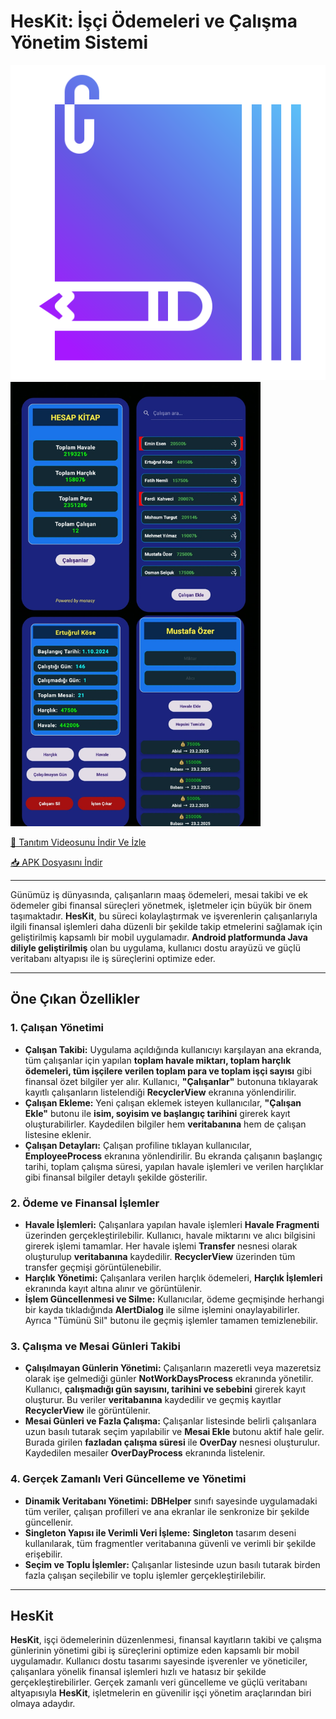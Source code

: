# HesKit: İşçi Ödemeleri ve Çalışma Yönetim Sistemi

![HesKit](https://github.com/menasy/HesKit-MobilApp/blob/main/OutFiles/heskit.png) <img src="https://github.com/menasy/Project_icons/blob/main/HesKitFiles/MergeImg.webp" width="400"/>


[🎥 Tanıtım Videosunu İndir Ve İzle](https://raw.githubusercontent.com/menasy/Project_icons/main/HesKitFiles/HesKitVideo.mp4)

[📥 APK Dosyasını İndir](https://github.com/menasy/HesKit-MobilApp/raw/main/OutFiles/HesKitV1.apk)

---

Günümüz iş dünyasında, çalışanların maaş ödemeleri, mesai takibi ve ek ödemeler gibi finansal süreçleri yönetmek, işletmeler için büyük bir önem taşımaktadır. **HesKit**, bu süreci kolaylaştırmak ve işverenlerin çalışanlarıyla ilgili finansal işlemleri daha düzenli bir şekilde takip etmelerini sağlamak için geliştirilmiş kapsamlı bir mobil uygulamadır. **Android platformunda Java diliyle geliştirilmiş** olan bu uygulama, kullanıcı dostu arayüzü ve güçlü veritabanı altyapısı ile iş süreçlerini optimize eder.

---

## **Öne Çıkan Özellikler**

### **1. Çalışan Yönetimi**

- **Çalışan Takibi:** Uygulama açıldığında kullanıcıyı karşılayan ana ekranda, tüm çalışanlar için yapılan **toplam havale miktarı, toplam harçlık ödemeleri, tüm işçilere verilen toplam para ve toplam işçi sayısı** gibi finansal özet bilgiler yer alır. Kullanıcı, **"Çalışanlar"** butonuna tıklayarak kayıtlı çalışanların listelendiği **RecyclerView** ekranına yönlendirilir.
- **Çalışan Ekleme:** Yeni çalışan eklemek isteyen kullanıcılar, **"Çalışan Ekle"** butonu ile **isim, soyisim ve başlangıç tarihini** girerek kayıt oluşturabilirler. Kaydedilen bilgiler hem **veritabanına** hem de çalışan listesine eklenir.
- **Çalışan Detayları:** Çalışan profiline tıklayan kullanıcılar, **EmployeeProcess** ekranına yönlendirilir. Bu ekranda çalışanın başlangıç tarihi, toplam çalışma süresi, yapılan havale işlemleri ve verilen harçlıklar gibi finansal bilgiler detaylı şekilde gösterilir.

### **2. Ödeme ve Finansal İşlemler**

- **Havale İşlemleri:** Çalışanlara yapılan havale işlemleri **Havale Fragmenti** üzerinden gerçekleştirilebilir. Kullanıcı, havale miktarını ve alıcı bilgisini girerek işlemi tamamlar. Her havale işlemi **Transfer** nesnesi olarak oluşturulup **veritabanına** kaydedilir. **RecyclerView** üzerinden tüm transfer geçmişi görüntülenebilir.
- **Harçlık Yönetimi:** Çalışanlara verilen harçlık ödemeleri, **Harçlık İşlemleri** ekranında kayıt altına alınır ve görüntülenir.
- **İşlem Güncellenmesi ve Silme:** Kullanıcılar, ödeme geçmişinde herhangi bir kayda tıkladığında **AlertDialog** ile silme işlemini onaylayabilirler. Ayrıca "Tümünü Sil" butonu ile geçmiş işlemler tamamen temizlenebilir.

### **3. Çalışma ve Mesai Günleri Takibi**

- **Çalışılmayan Günlerin Yönetimi:** Çalışanların mazeretli veya mazeretsiz olarak işe gelmediği günler **NotWorkDaysProcess** ekranında yönetilir. Kullanıcı, **çalışmadığı gün sayısını, tarihini ve sebebini** girerek kayıt oluşturur. Bu veriler **veritabanına** kaydedilir ve geçmiş kayıtlar **RecyclerView** ile görüntülenir.
- **Mesai Günleri ve Fazla Çalışma:** Çalışanlar listesinde belirli çalışanlara uzun basılı tutarak seçim yapılabilir ve **Mesai Ekle** butonu aktif hale gelir. Burada girilen **fazladan çalışma süresi** ile **OverDay** nesnesi oluşturulur. Kaydedilen mesailer **OverDayProcess** ekranında listelenir.

### **4. Gerçek Zamanlı Veri Güncelleme ve Yönetimi**

- **Dinamik Veritabanı Yönetimi:** **DBHelper** sınıfı sayesinde uygulamadaki tüm veriler, çalışan profilleri ve ana ekranlar ile senkronize bir şekilde güncellenir.
- **Singleton Yapısı ile Verimli Veri İşleme:** **Singleton** tasarım deseni kullanılarak, tüm fragmentler veritabanına güvenli ve verimli bir şekilde erişebilir.
- **Seçim ve Toplu İşlemler:** Çalışanlar listesinde uzun basılı tutarak birden fazla çalışan seçilebilir ve toplu işlemler gerçekleştirilebilir.

---

## **HesKit**

**HesKit**, işçi ödemelerinin düzenlenmesi, finansal kayıtların takibi ve çalışma günlerinin yönetimi gibi iş süreçlerini optimize eden kapsamlı bir mobil uygulamadır. Kullanıcı dostu tasarımı sayesinde işverenler ve yöneticiler, çalışanlara yönelik finansal işlemleri hızlı ve hatasız bir şekilde gerçekleştirebilirler. Gerçek zamanlı veri güncelleme ve güçlü veritabanı altyapısıyla **HesKit**, işletmelerin en güvenilir işçi yönetim araçlarından biri olmaya adaydır.

